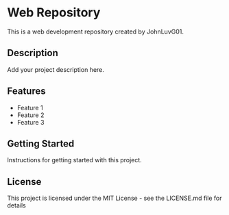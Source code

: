 # Web Repository

This is a web development repository created by JohnLuvG01.

## Description
Add your project description here.

## Features
- Feature 1
- Feature 2
- Feature 3

## Getting Started
Instructions for getting started with this project.

## License
This project is licensed under the MIT License - see the LICENSE.md file for details